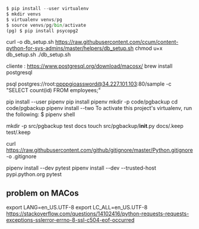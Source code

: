 ```python
$ pip install --user virtualenv
$ mkdir venvs
$ virtualenv venvs/pg
$ source venvs/pg/bin/activate
(pg) $ pip install psycopg2

```

curl -o db_setup.sh https://raw.githubusercontent.com/ccum/content-python-for-sys-admins/master/helpers/db_setup.sh
chmod u+x db_setup.sh
./db_setup.sh

cliente : https://www.postgresql.org/download/macosx/
brew install postgresql


psql postgres://root:ppppgioassword@34.227.101.103:80/sample -c "SELECT count(id) FROM employees;"

pip install --user pipenv
pip install pipenv
mkdir -p code/pgbackup
cd code/pgbackup
pipenv install --two
To activate this project's virtualenv, run the following:
 $ pipenv shell
    
mkdir -p src/pgbackup test docs
touch src/pgbackup/__init__.py docs/.keep test/.keep

curl https://raw.githubusercontent.com/github/gitignore/master/Python.gitignore -o .gitignore

pipenv install --dev pytest
pipenv install --dev --trusted-host pypi.python.org pytest


problem on MACos
----------------

export LANG=en_US.UTF-8
export LC_ALL=en_US.UTF-8
https://stackoverflow.com/questions/14102416/python-requests-requests-exceptions-sslerror-errno-8-ssl-c504-eof-occurred
